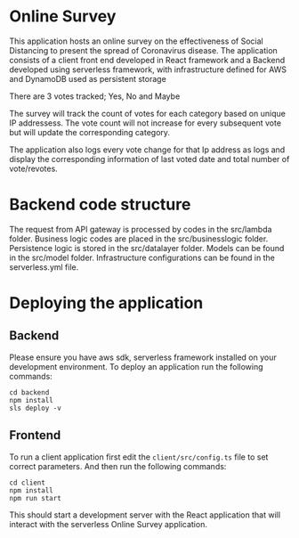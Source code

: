 # Online Survey

This application hosts an online survey on the effectiveness of Social Distancing to present the spread of Coronavirus disease.
The application consists of a client front end developed in React framework and a Backend developed using serverless framework, with infrastructure defined for AWS and DynamoDB used as persistent storage

There are 3 votes tracked; Yes, No and Maybe

The survey will track the count of votes for each category based on unique IP addressess. The vote count will not increase for every subsequent vote but will update the corresponding category. 

The application also logs every vote change for that Ip address as logs and display the corresponding information of last voted date and total number of vote/revotes. 

# Backend code structure
The request from API gateway is processed by codes in the src/lambda folder. Business logic codes are placed in the src/businesslogic folder. Persistence logic is stored in the src/datalayer folder. Models can be found in the src/model folder.
Infrastructure configurations can be found in the serverless.yml file. 
  
# Deploying the application
## Backend

Please ensure you have aws sdk, serverless framework installed on your development environment. 
To deploy an application run the following commands:

```
cd backend
npm install
sls deploy -v
```

## Frontend

To run a client application first edit the `client/src/config.ts` file to set correct parameters. And then run the following commands:

```
cd client
npm install
npm run start
```

This should start a development server with the React application that will interact with the serverless Online Survey application.
 